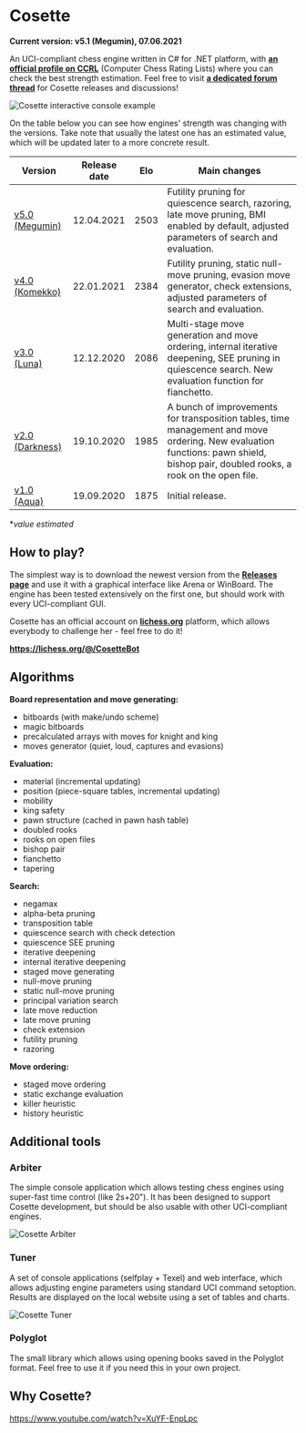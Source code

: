 # Cosette
**Current version: v5.1 (Megumin), 07.06.2021**

An UCI-compliant chess engine written in C# for .NET platform, with **[an official profile on CCRL](http://ccrl.chessdom.com/ccrl/404/cgi/compare_engines.cgi?family=Cosette&print=Rating+list&print=Results+table&print=LOS+table&print=Ponder+hit+table&print=Eval+difference+table&print=Comopp+gamenum+table&print=Overlap+table&print=Score+with+common+opponents)** (Computer Chess Rating Lists) where you can check the best strength estimation. Feel free to visit **[a dedicated forum thread](http://kirill-kryukov.com/chess/discussion-board/viewtopic.php?f=7&t=12402)** for Cosette releases and discussions!

![Cosette interactive console example](https://i.imgur.com/w4fibmf.png)

On the table below you can see how engines' strength was changing with the versions. Take note that usually the latest one has an estimated value, which will be updated later to a more concrete result.

| Version                                                                | Release date | Elo   | Main changes |
|------------------------------------------------------------------------|--------------|-------| ------------ |
| [v5.0 (Megumin)](https://github.com/Tearth/Cosette/releases/tag/v5.0)  | 12.04.2021   | 2503  | Futility pruning for quiescence search, razoring, late move pruning, BMI enabled by default, adjusted parameters of search and evaluation. |
| [v4.0 (Komekko)](https://github.com/Tearth/Cosette/releases/tag/v4.0)  | 22.01.2021   | 2384  | Futility pruning, static null-move pruning, evasion move generator, check extensions, adjusted parameters of search and evaluation. |
| [v3.0 (Luna)](https://github.com/Tearth/Cosette/releases/tag/v3.0)     | 12.12.2020   | 2086  | Multi-stage move generation and move ordering, internal iterative deepening, SEE pruning in quiescence search. New evaluation function for fianchetto. |
| [v2.0 (Darkness)](https://github.com/Tearth/Cosette/releases/tag/v2.0) | 19.10.2020   | 1985  | A bunch of improvements for transposition tables, time management and move ordering. New evaluation functions: pawn shield, bishop pair, doubled rooks, a rook on the open file. |
| [v1.0 (Aqua)](https://github.com/Tearth/Cosette/releases/tag/v1.0)     | 19.09.2020   | 1875  | Initial release. |

**value estimated*

## How to play?
The simplest way is to download the newest version from the **[Releases page](https://github.com/Tearth/Cosette/releases)** and use it with a graphical interface like Arena or WinBoard. The engine has been tested extensively on the first one, but should work with every UCI-compliant GUI.

Cosette has an official account on **[lichess.org](https://lichess.org/)** platform, which allows everybody to challenge her - feel free to do it!

**https://lichess.org/@/CosetteBot**

## Algorithms

**Board representation and move generating:**
 - bitboards (with make/undo scheme)
 - magic bitboards
 - precalculated arrays with moves for knight and king
 - moves generator (quiet, loud, captures and evasions)

**Evaluation:**
 - material (incremental updating)
 - position (piece-square tables, incremental updating)
 - mobility
 - king safety
 - pawn structure (cached in pawn hash table)
 - doubled rooks
 - rooks on open files
 - bishop pair
 - fianchetto
 - tapering

**Search:**
 - negamax
 - alpha-beta pruning
 - transposition table
 - quiescence search with check detection
 - quiescence SEE pruning
 - iterative deepening
 - internal iterative deepening
 - staged move generating
 - null-move pruning
 - static null-move pruning
 - principal variation search
 - late move reduction
 - late move pruning
 - check extension
 - futility pruning
 - razoring

**Move ordering:**
 - staged move ordering
 - static exchange evaluation
 - killer heuristic
 - history heuristic

## Additional tools

### Arbiter

The simple console application which allows testing chess engines using super-fast time control (like 2s+20"). It has been designed to support Cosette development, but should be also usable with other UCI-compliant engines.

![Cosette Arbiter](https://i.imgur.com/m7rYtuf.png)

### Tuner

A set of console applications (selfplay + Texel) and web interface, which allows adjusting engine parameters using standard UCI command setoption. Results are displayed on the local website using a set of tables and charts.

![Cosette Tuner](https://i.imgur.com/uxXeYW9.png)

### Polyglot

The small library which allows using opening books saved in the Polyglot format. Feel free to use it if you need this in your own project.

## Why Cosette?

https://www.youtube.com/watch?v=XuYF-EnpLpc